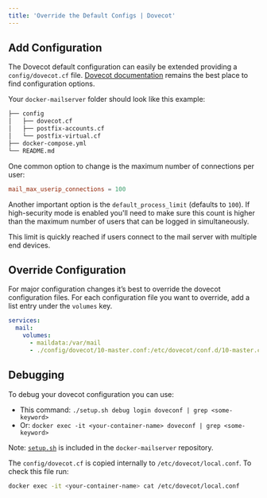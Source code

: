 ```yaml
---
title: 'Override the Default Configs | Dovecot'
---
```


## Add Configuration

The Dovecot default configuration can easily be extended providing a `config/dovecot.cf` file.
[Dovecot documentation](https://wiki.dovecot.org) remains the best place to find configuration options.

Your `docker-mailserver` folder should look like this example:

```txt
├── config
│   ├── dovecot.cf
│   ├── postfix-accounts.cf
│   └── postfix-virtual.cf
├── docker-compose.yml
└── README.md
```

One common option to change is the maximum number of connections per user:

```cf
mail_max_userip_connections = 100
```

Another important option is the `default_process_limit` (defaults to `100`). If high-security mode is enabled you'll need to make sure this count is higher than the maximum number of users that can be logged in simultaneously.

This limit is quickly reached if users connect to the mail server with multiple end devices.

## Override Configuration

For major configuration changes it’s best to override the dovecot configuration files. For each configuration file you want to override, add a list entry under the `volumes` key.

```yaml
services:
  mail:
    volumes:
      - maildata:/var/mail
      - ./config/dovecot/10-master.conf:/etc/dovecot/conf.d/10-master.conf
```

## Debugging

To debug your dovecot configuration you can use:

- This command: `./setup.sh debug login doveconf | grep <some-keyword>`
- Or: `docker exec -it <your-container-name> doveconf | grep <some-keyword>`

Note: [`setup.sh`][github-file-setupsh] is included in the `docker-mailserver` repository.

The `config/dovecot.cf` is copied internally to `/etc/dovecot/local.conf`. To check this file run:

```sh
docker exec -it <your-container-name> cat /etc/dovecot/local.conf
```

[github-file-setupsh]: https://github.com/docker-mailserver/docker-mailserver/blob/master/setup.sh
